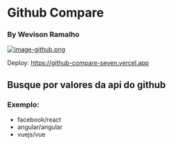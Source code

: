 # Github Compare
### By Wevison Ramalho

[![image-github.png](https://i.postimg.cc/bw1J5SXK/image-github.png)](https://postimg.cc/87PNJ5zH)

Deploy:
https://github-compare-seven.vercel.app

## Busque por valores da api do github
### Exemplo:
- facebook/react
- angular/angular
- vuejs/vue
